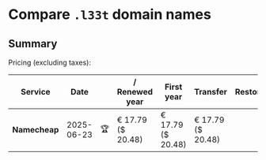 # Compare `.l33t` domain names

## Summary

Pricing (excluding taxes):

| Service | Date |  | / Renewed year | First year | Transfer | Restoration |
|--|--|--|--|--|--|--|
| **Namecheap** | 2025-06-23 | 🏆 | € 17.79<br>($ 20.48) | € 17.79<br>($ 20.48) | € 17.79<br>($ 20.48) |  |
